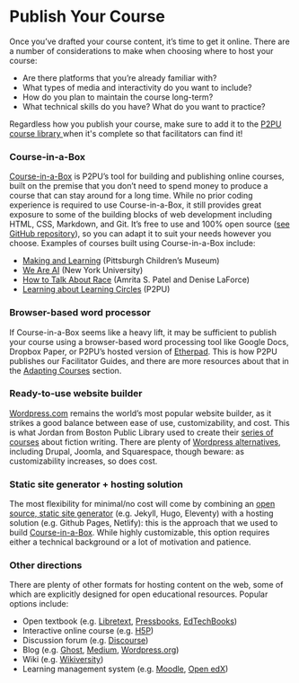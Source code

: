 # Publish Your Course

Once you’ve drafted your course content, it’s time to get it online. There are a number of considerations to make when choosing where to host your course:

* Are there platforms that you’re already familiar with?
* What types of media and interactivity do you want to include?
* How do you plan to maintain the course long-term?
* What technical skills do you have? What do you want to practice?

Regardless how you publish your course, make sure to add it to the [P2PU course library ](https://learningcircles.p2pu.org/en/course/create/) when it's complete so that facilitators can find it! 

### Course-in-a-Box

[Course-in-a-Box](https://howto.p2pu.org/) is P2PU’s tool for building and publishing online courses, built on the premise that you don’t need to spend money to produce a course that can stay around for a long time. While no prior coding experience is required to use Course-in-a-Box, it still provides great exposure to some of the building blocks of web development including HTML, CSS, Markdown, and Git. It’s free to use and 100% open source \([see GitHub repository](https://github.com/p2pu/course-in-a-box)\), so you can adapt it to suit your needs however you choose.  Examples of courses built using Course-in-a-Box include: 

* [Making and Learning](http://p2pu.github.io/makingandlearning/) \(Pittsburgh Children’s Museum\)
* [We Are AI](https://p2pu.github.io/we-are-ai/) \(New York University\)
* [How to Talk About Race](http://how-to-talk-about-race.p2pu.org/) \(Amrita S. Patel and Denise LaForce\)
* [Learning about Learning Circles](https://p2pu.github.io/learning-about-learning-circles/) \(P2PU\)

### Browser-based word processor

If Course-in-a-Box seems like a heavy lift, it may be sufficient to publish your course using a browser-based word processing tool like Google Docs, Dropbox Paper, or P2PU’s hosted version of [Etherpad](https://etherpad.p2pu.org/). This is how P2PU publishes our Facilitator Guides, and there are more resources about that in the [Adapting Courses](https://app.gitbook.com/@peer-2-peer-university/s/p2pu-knowledge-base/~/drafts/-MYBhjzuJihzALUsjUK5/courses/finding-courses/adapting-courses) section.

### Ready-to-use website builder

[Wordpress.com](https://wordpress.com/) remains the world’s most popular website builder, as it strikes a good balance between ease of use, customizability, and cost. This is what Jordan from Boston Public Library used to create their [series of courses](https://learntowritefiction.net/) about fiction writing. There are plenty of [Wordpress alternatives](https://www.namecheap.com/wordpress/wordpress-vs-other-content-management-systems/), including Drupal, Joomla, and Squarespace, though beware: as customizability increases, so does cost. 

### **Static site generator + hosting solution**

The most flexibility for minimal/no cost will come by combining an [open source, static site generator](https://www.staticgen.com/) \(e.g. Jekyll, Hugo, Eleventy\) with a hosting solution \(e.g. Github Pages, Netlify\): this is the approach that we used to build [Course-in-a-Box](https://docs.google.com/document/d/116fJM3GS7XDzilUOL_ynMZ0yTncUD6aVUbcQKsTra6U/edit#heading=h.96685ia69v99). While highly customizable, this option requires either a technical background or a lot of motivation and patience.

### Other directions

There are plenty of other formats for hosting content on the web, some of which are explicitly designed for open educational resources. Popular options include:

* Open textbook \(e.g. [Libretext](https://libretexts.org/), [Pressbooks](https://pressbooks.com/), [EdTechBooks](https://edtechbooks.org/)\)
* Interactive online course \(e.g. [H5P](https://h5p.org/)\)
* Discussion forum \(e.g. [Discourse](https://www.discourse.org/)\)
* Blog \(e.g. [Ghost](https://ghost.org/), [Medium](https://www.google.com/search?q=medium&rlz=1C5CHFA_enUS726US727&oq=medium&aqs=chrome..69i57j0l4j69i60l3.1098j0j1&sourceid=chrome&ie=UTF-8), [Wordpress.org](https://wordpress.org/)\)
* Wiki \(e.g. [Wikiversity](https://en.wikiversity.org/wiki/Wikiversity:Main_Page)\)
* Learning management system \(e.g. [Moodle](https://moodle.org/), [Open edX](https://open.edx.org/)\)






